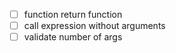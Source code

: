 - [ ] function return function
- [ ] call expression without arguments
- [ ] validate number of args
